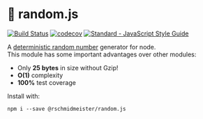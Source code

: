 # 🎲 random.js

[![Build Status](https://travis-ci.org/bash/random.js.svg?branch=master)](https://travis-ci.org/bash/random.js)
[![codecov](https://codecov.io/gh/bash/random.js/branch/master/graph/badge.svg)](https://codecov.io/gh/bash/random.js)
[![Standard - JavaScript Style Guide](https://img.shields.io/badge/code_style-standard-brightgreen.svg)](http://standardjs.com/)

A [deterministic random number](https://www.xkcd.com/221/) generator for node.    
This module has some important advantages over other modules:

- Only **25 bytes** in size without Gzip!
- **O(1)** complexity
- **100%** test coverage

Install with:

```
npm i --save @rschmidmeister/random.js
```

